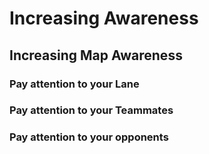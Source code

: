 # Increasing Awareness

## Increasing Map Awareness

### Pay attention to your Lane

### Pay attention to your Teammates

### Pay attention to your opponents


